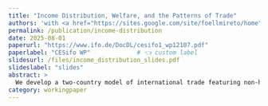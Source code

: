 ```yaml
---
title: "Income Distribution, Welfare, and the Patterns of Trade"
authors: 'with <a href="https://sites.google.com/site/foellmireto/home" target="_blank" rel="noopener">Reto Föllmi</a> & <a href="https://sites.google.com/view/josefzweimueller/home" target="_blank" rel="noopener">Josef Zweimüller</a>'collection: publications
permalink: /publication/income-distribution
date: 2025-08-01
paperurl: "https://www.ifo.de/DocDL/cesifo1_wp12107.pdf"
paperlabel: "CESifo WP"             # 👈 custom label
slidesurl: /files/income_distribution_slides.pdf
slideslabel: "slides"
abstract: >
  We develop a two-country model of international trade featuring non-homothetic preferences and income inequality, generating a price schedule where cheap necessities coexist with expensive luxury goods. A central mechanism driving price differences is firm’s ability to shift fixed costs between countries, shaping trade patterns and welfare. In a North–South setting, poor consumers in the rich country are most negatively affected by this fixed cost shifting, leading to a *Manhattan effect*. Following mean-preserving redistribution, import volumes rise in the unequal country and fall in the more equal one. In an open economy, strictly more consumers lose out from increased inequality compared to the autarky case, due to firms adjusting their pricing-to-market behaviour.
category: workingpaper
---
```

